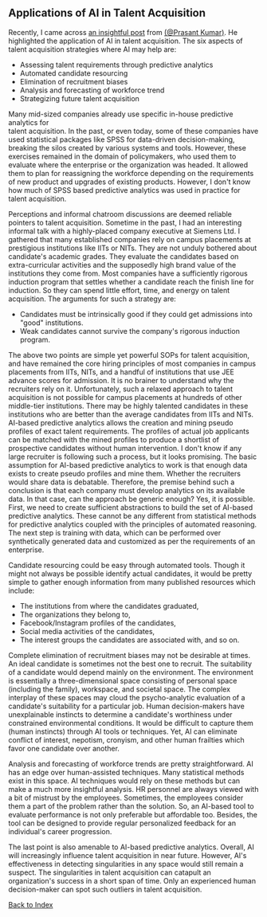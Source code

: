 ## Applications of AI in Talent Acquisition

Recently, I came across [an insightful post](https://www.linkedin.com/posts/prashantprashant_aiinhr-talentacquisition-hrtech-activity-7183099179295027200-7Wn7?utm_source=share&utm_medium=member_android) from [(@Prasant Kumar)](https://in.linkedin.com/in/prashantprashant?trk=public_post_feed-actor-name). He highlighted the 
application of AI in talent acquisition. The six aspects of talent acquisition strategies 
where AI may help are:
- Assessing talent requirements through predictive analytics
- Automated candidate resourcing
- Elimination of recruitment biases
- Analysis and forecasting of workforce trend
- Strategizing future talent acquisition

Many mid-sized companies already use specific in-house predictive analytics for  
talent acquisition. In the past, or even today, some of these companies have used statistical packages
like SPSS for data-driven decision-making, breaking the silos created by various systems and tools. 
However, these exercises remained in the domain of policymakers, who used them to evaluate where
the enterprise or the organization was headed. It allowed them to plan for reassigning the workforce
depending on the requirements of new product and upgrades of existing products. However, I don't 
know how much of SPSS based predictive analytics was used in practice for talent acquisition. 

Perceptions and informal chatroom discussions are deemed reliable pointers to talent acquisition. 
Sometime in the past, I had an interesting informal talk with a highly-placed company executive at 
Siemens Ltd. I gathered that many established companies rely on campus placements at prestigious 
institutions like IITs or NITs. They are not unduly bothered about candidate's academic grades. 
They evaluate the candidates based on extra-curricular activities and the supposedly high brand 
value of the institutions they come from. Most companies have a sufficiently rigorous induction 
program that settles whether a candidate reach the finish line for induction. So they can 
spend little effort, time, and energy on talent acquisition. The arguments for such a strategy are:
- Candidates must be intrinsically good if they could get admissions into "good" institutions.
- Weak candidates cannot survive the company's rigorous induction program.

The above two points are simple yet powerful SOPs for talent acquisition, and have remained
the core hiring principles of most companies in campus placements from IITs,  NITs, and a handful of 
institutions that use JEE advance scores for admission. It is no brainer to understand why the
recruiters rely on it. Unfortunately, such a relaxed approach to talent acquisition is not possible
for campus placements at hundreds of other middle-tier institutions. There may be highly talented 
candidates in these institutions who are better than the average candidates from IITs and NITs. 
AI-based predictive analytics allows the creation and mining pseudo profiles of exact talent 
requirements. The profiles of actual job applicants can be matched with the mined profiles to produce
a shortlist of prospective candidates without human intervention. I don't know if any large 
recruiter is following such a process, but it looks promising. The basic assumption for AI-based 
predictive analytics to work is that enough data exists to create pseudo profiles and mine them. 
Whether the recruiters would share data is debatable. Therefore, the 
premise behind such a conclusion is that each company must develop analytics on its available 
data. In that case, can the approach be generic enough? Yes, it is possible. First, we need 
to create sufficient abstractions to build the set of AI-based predictive analytics. These
cannot be any different from statistical methods for predictive analytics coupled with the principles 
of automated reasoning. The next step is training with data, which can be performed over synthetically
generated data and customized as per the requirements of an enterprise. 

Candidate resourcing could be easy through automated tools. Though it might not always be possible 
identify actual candidates, it would be pretty simple to gather enough information from
many published resources which include:
- The institutions from where the candidates graduated, 
- The organizations they belong to,
- Facebook/Instagram profiles of the candidates,
- Social media activities of the candidates,
- The interest groups the candidates are associated with, and so on. 

Complete elimination of recruitment biases may not be desirable at times. An ideal candidate is 
sometimes not the best one to recruit. The suitability of a candidate would depend mainly on
the environment. The environment is essentially a three-dimensional space consisting of personal 
space (including the family), workspace, and societal space. The complex interplay of 
these spaces may cloud the psycho-analytic evaluation of a candidate's suitability for a particular job.
Human decision-makers have unexplainable instincts to determine a candidate's worthiness under
constrained environmental conditions. It would be difficult to capture them (human instincts) through 
AI tools or techniques. Yet, AI can eliminate conflict of interest, nepotism, cronyism, and other
human frailties which favor one candidate over another.

Analysis and forecasting of workforce trends are pretty straightforward. AI has an edge over 
human-assisted techniques. Many statistical methods exist in this space. AI techniques would rely
on these methods but can make a much more insightful analysis. HR personnel are always viewed with a 
bit of mistrust by the employees. Sometimes, the employees consider them a part of the problem rather 
than the solution. So, an AI-based tool to evaluate performance is not only 
preferable but affordable too. Besides, the tool can be designed to provide regular personalized
feedback for an individual's career progression.

The last point is also amenable to AI-based predictive analytics. Overall, AI will increasingly
influence talent acquisition in near future. However, AI's effectiveness in detecting 
singularities in any space would still remain a suspect. The singularities in talent 
acquisition can catapult an organization's success in a short span of time. Only an experienced
human decision-maker can spot such outliers in talent acquisition.


[Back to Index](../index.md)
